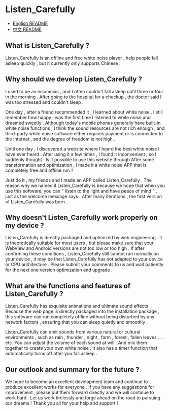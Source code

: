 # Listen_Carefully


- [English README](README.md)
- [中文 README](README.zh.md)


## What is Listen_Carefully ?

Listen_Carefully is an offline and free white noise player , help people fall asleep quickly , but it currently only supports Chinese .

## Why should we develop Listen_Carefully ?

I used to be an insomniac , and I often couldn't fall asleep until three or four in the morning . After going to the hospital for a checkup , the doctor said I was too stressed and couldn't sleep . 

One day , after a friend recommended it , I learned about white noise . I still remember how happy I was the first time I listened to white noise and dreamed sweetly . Although today's mobile phones generally have built-in white noise functions , I think the sound resources are not rich enough , and third-party white noise software either requires payment or is connected to the Internet , and the degree of freedom is not high . 

Until one day , I discovered a website where I heard the best white noise I have ever heard . After using it a few times , I found it inconvenient , so I suddenly thought : Is it possible to use this website through After some transformation and optimization , I made it a white noise APP that is completely free and offline run ? 

Just do it , my friends and I made an APP called Listen_Carefully . The reason why we named it Listen_Carefully is because we hope that when you use this software, you can " listen to the light and have peace of mind " , just as the welcome message says . After many iterations , the first version of Listen_Carefully was born .

## Why doesn't Listen_Carefully work properly on my device ?

Listen_Carefully is directly packaged and optimized by web engineering . It is theoretically suitable for most users , but please make sure that your WebView and Android versions are not too low or too high . If after confirming these conditions , Listen_Carefully still cannot run normally on your device , it may be that Listen_Carefully has not adapted to your device or CPU architecture . Please submit your comments to us and wait patiently for the next one version optimization and upgrade .

## What are the functions and features of Listen_Carefully ?

Listen_Carefully has exquisite animations and ultimate sound effects . Because the web page is directly packaged into the installation package , this software can run completely offline without being disturbed by any network factors , ensuring that you can sleep quietly and smoothly .

Listen_Carefully can emit sounds from various natural or cultural environments , such as rain , thunder , night , farm , forest , fallen leaves . . . etc. You can adjust the volume of each sound at will . And mix them together to create your own white noise . It also has a timer function that automatically turns off after you fall asleep .

## Our outlook and summary for the future ?

We hope to become an excellent development team and continue to produce excellent works for everyone . If you have any suggestions for improvement , please put them forward directly and we will continue to work hard . Let us work tirelessly and forge ahead on the road to pursuing our dreams ! Thank you all for your help and support !

